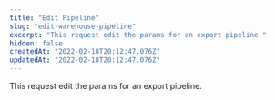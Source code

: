 ```yaml
---
title: "Edit Pipeline"
slug: "edit-warehouse-pipeline"
excerpt: "This request edit the params for an export pipeline."
hidden: false
createdAt: "2022-02-18T20:12:47.076Z"
updatedAt: "2022-02-18T20:12:47.076Z"
---
```

This request edit the params for an export pipeline.